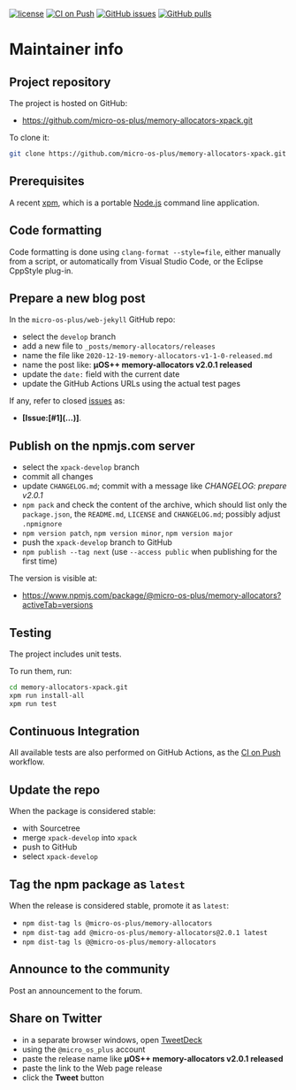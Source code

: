 [![license](https://img.shields.io/github/license/micro-os-plus/memory-allocators-xpack)](https://github.com/micro-os-plus/memory-allocators-xpack/blob/xpack/LICENSE)
[![CI on Push](https://github.com/micro-os-plus/memory-allocators-xpack/workflows/CI%20on%20Push/badge.svg)](https://github.com/micro-os-plus/memory-allocators-xpack/actions?query=workflow%3A%22CI+on+Push%22)
[![GitHub issues](https://img.shields.io/github/issues/micro-os-plus/memory-allocators-xpack.svg)](https://github.com/micro-os-plus/memory-allocators-xpack/issues)
[![GitHub pulls](https://img.shields.io/github/issues-pr/micro-os-plus/memory-allocators-xpack.svg)](https://github.com/micro-os-plus/memory-allocators-xpack/pulls)

# Maintainer info

## Project repository

The project is hosted on GitHub:

- https://github.com/micro-os-plus/memory-allocators-xpack.git

To clone it:

```sh
git clone https://github.com/micro-os-plus/memory-allocators-xpack.git memory-allocators-xpack.git
```

## Prerequisites

A recent [xpm](https://xpack.github.io/xpm/), which is a portable
[Node.js](https://nodejs.org/) command line application.

## Code formatting

Code formatting is done using `clang-format --style=file`, either manually
from a script, or automatically from Visual Studio Code, or the Eclipse
CppStyle plug-in.

## Prepare a new blog post

In the `micro-os-plus/web-jekyll` GitHub repo:

- select the `develop` branch
- add a new file to `_posts/memory-allocators/releases`
- name the file like `2020-12-19-memory-allocators-v1-1-0-released.md`
- name the post like: **µOS++ memory-allocators v2.0.1 released**
- update the `date:` field with the current date
- update the GitHub Actions URLs using the actual test pages

If any, refer to closed
[issues](https://github.com/micro-os-plus/memory-allocators/issues)
as:

- **[Issue:\[#1\]\(...\)]**.

## Publish on the npmjs.com server

- select the `xpack-develop` branch
- commit all changes
- update `CHANGELOG.md`; commit with a message like _CHANGELOG: prepare v2.0.1_
- `npm pack` and check the content of the archive, which should list
  only the `package.json`, the `README.md`, `LICENSE` and `CHANGELOG.md`;
  possibly adjust `.npmignore`
- `npm version patch`, `npm version minor`, `npm version major`
- push the `xpack-develop` branch to GitHub
- `npm publish --tag next` (use `--access public` when publishing for
  the first time)

The version is visible at:

- https://www.npmjs.com/package/@micro-os-plus/memory-allocators?activeTab=versions

## Testing

The project includes unit tests.

To run them, run:

```sh
cd memory-allocators-xpack.git
xpm run install-all
xpm run test
```

## Continuous Integration

All available tests are also performed on GitHub Actions, as the
[CI on Push](https://github.com/micro-os-plus/memory-allocators-xpack/actions?query=workflow%3A%22CI+on+Push%22)
workflow.

## Update the repo

When the package is considered stable:

- with Sourcetree
- merge `xpack-develop` into `xpack`
- push to GitHub
- select `xpack-develop`

## Tag the npm package as `latest`

When the release is considered stable, promote it as `latest`:

- `npm dist-tag ls @micro-os-plus/memory-allocators`
- `npm dist-tag add @micro-os-plus/memory-allocators@2.0.1 latest`
- `npm dist-tag ls @@micro-os-plus/memory-allocators`

## Announce to the community

Post an announcement to the forum.

## Share on Twitter

- in a separate browser windows, open [TweetDeck](https://tweetdeck.twitter.com/)
- using the `@micro_os_plus` account
- paste the release name like **µOS++ memory-allocators v2.0.1 released**
- paste the link to the Web page release
- click the **Tweet** button
